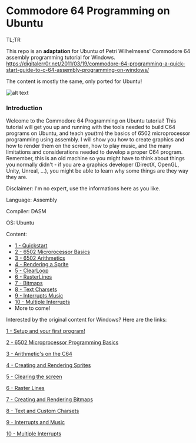 # Commodore 64 Programming on Ubuntu
TL;TR

This repo is an **adaptation** for Ubuntu of Petri Wilhelmsens' Commodore 64 assembly programming tutorial for Windows.
https://digitalerr0r.net/2011/03/19/commodore-64-programming-a-quick-start-guide-to-c-64-assembly-programming-on-windows/

The content is mostly the same, only ported for Ubuntu!

![alt text][logo]
### Introduction
Welcome to the Commodore 64 Programming on Ubuntu tutorial! This tutorial will get you up and running with the tools needed to build C64 programs on Ubuntu, and teach you(tm) the basics of 6502 microprocessor programming using assembly. I will show you how to create graphics and how to render them on the screen, how to play music, and the many limitations and considerations needed to develop a proper C64 program. Remember, this is an old machine so you might have to think about things you normally didn't - if you are a graphics developer (DirectX, OpenGL, Unity, Unreal, ...), you might be able to learn why some things are they way they are.

Disclaimer: I'm no expert, use the informations here as you like.

Language: Assembly

Compiler: DASM

OS: Ubuntu

Content:
 - [1 - Quickstart](https://github.com/shazz/C64_Coding_Tutorials/blob/master/1-Quickstart/README.md)
 - [2 - 6502 Microrocessor Basics](https://github.com/shazz/C64_Coding_Tutorials/blob/master/2-6502MicroprocessorBasics/README.md)
 - [3 - 6502 Arithmetics](https://github.com/shazz/C64_Coding_Tutorials/blob/master/3-6502Arithmetics/README.md)
 - [4 - Rendering a Sprite](https://github.com/shazz/C64_Coding_Tutorials/blob/master/4-RenderingASprite/README.md)
 - [5 - ClearLoop](https://github.com/shazz/C64_Coding_Tutorials/blob/master/5-ClearLoop/README.md)
 - [6 - RasterLines](https://github.com/shazz/C64_Coding_Tutorials/blob/master/6-RasterLines/README.md)
 - [7 - Bitmaps](https://github.com/shazz/C64_Coding_Tutorials/blob/master/7-Bitmaps/README.md)
 - [8 - Text Charsets](https://github.com/shazz/C64_Coding_Tutorials/blob/master/8-TextCharsets/README.md)
 - [9 - Interrupts Music](https://github.com/shazz/C64_Coding_Tutorials/blob/master/9-InterruptsMusic/README.md)
 - [10 - Multiple Interrupts](https://github.com/shazz/C64_Coding_Tutorials/blob/master/10-MultipleInterrupts/README.md)
 - More to come!

Interested by the original content for Windows? Here are the links:

[1 - Setup and your first program!][1]

[2 - 6502 Microprocessor Programming Basics][2]

[3 - Arithmetic's on the C64][3]

[4 - Creating and Rendering Sprites][4]

[5 - Clearing the screen][5]

[6 - Raster Lines][6]

[7 - Creating and Rendering Bitmaps][7]

[8 - Text and Custom Charsets][8]

[9 - Interrupts and Music][9]

[10 - Multiple Interrupts][10]

[logo]: https://raw.githubusercontent.com/petriw/Commodore64Programming/master/image_thumb.png "Logo Tutorial Series"
[1]: https://digitalerr0r.wordpress.com/2011/03/19/commodore-64-programming-a-quick-start-guide-to-c-64-assembly-programming-on-windows/
[2]: https://digitalerr0r.wordpress.com/2011/03/21/commodore-64-programming-intro-to-6502-microprocessor-programming/
[3]: https://digitalerr0r.wordpress.com/2011/03/21/commodore-64-programming-3-6502-arithmetics/
[4]: https://digitalerr0r.wordpress.com/2011/03/31/commodore-64-programming-4-rendering-sprites/
[5]: https://digitalerr0r.wordpress.com/2011/04/28/commodore-64-programming-5-clearing-the-screen/
[6]: https://digitalerr0r.wordpress.com/2011/04/30/commodore-64-programming-6-raster-interrupts/
[7]: https://digitalerr0r.wordpress.com/2011/04/30/commodore-64-programming-7-creating-and-rendering-bitmaps/
[8]: https://digitalerr0r.wordpress.com/2011/05/01/commodore-64-programming-8-text-and-custom-charsets/
[9]: https://digitalerr0r.wordpress.com/2011/05/01/commodore-64-programming-9-interrupts-and-music/
[10]: https://digitalerr0r.wordpress.com/2011/05/02/commodore-64-programming-10-multiple-interrupts/
